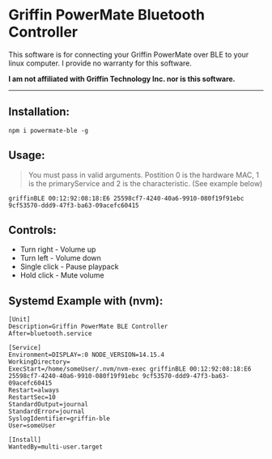 # Griffin PowerMate Bluetooth Controller

This software is for connecting your Griffin PowerMate
over BLE to your linux computer.
I provide no warranty for this software.

**I am not affiliated with Griffin Technology Inc. nor is this software.**

---

## Installation:
`npm i powermate-ble -g`

## Usage:
> You must pass in valid arguments. Postition 0 is the hardware MAC, 1 is the primaryService and 2 is the characteristic. (See example below)

`griffinBLE 00:12:92:08:18:E6 25598cf7-4240-40a6-9910-080f19f91ebc 9cf53570-ddd9-47f3-ba63-09acefc60415`

## Controls:
- Turn right - Volume up
- Turn left - Volume down
- Single click - Pause playpack
- Hold click - Mute volume

## Systemd Example with (nvm):
```
[Unit]
Description=Griffin PowerMate BLE Controller
After=bluetooth.service

[Service]
Environment=DISPLAY=:0 NODE_VERSION=14.15.4
WorkingDirectory=
ExecStart=/home/someUser/.nvm/nvm-exec griffinBLE 00:12:92:08:18:E6 25598cf7-4240-40a6-9910-080f19f91ebc 9cf53570-ddd9-47f3-ba63-09acefc60415
Restart=always
RestartSec=10
StandardOutput=journal
StandardError=journal
SyslogIdentifier=griffin-ble
User=someUser

[Install]
WantedBy=multi-user.target
```
